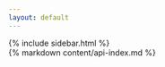 ```yaml
---
layout: default
---
```


<div id="function-list">
    {% include sidebar.html %}
</div>

<div id="function-info">
    {% markdown content/api-index.md %}
</div>
